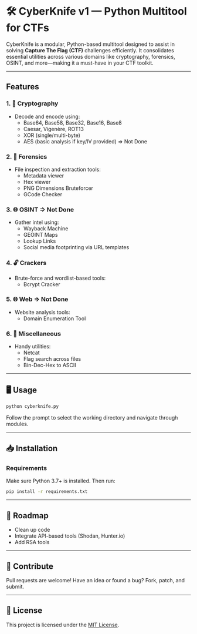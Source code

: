 # 🛠️ CyberKnife v1 — Python Multitool for CTFs

CyberKnife is a modular, Python-based multitool designed to assist in solving **Capture The Flag (CTF)** challenges efficiently. It consolidates essential utilities across various domains like cryptography, forensics, OSINT, and more—making it a must-have in your CTF toolkit.

---

## Features
### 1. 🔐 Cryptography
- Decode and encode using:
  - Base64, Base58, Base32, Base16, Base8
  - Caesar, Vigenère, ROT13
  - XOR (single/multi-byte)
  - AES (basic analysis if key/IV provided) => Not Done

### 2. 🧪 Forensics
- File inspection and extraction tools:
  - Metadata viewer
  - Hex viewer
  - PNG Dimensions Bruteforcer
  - GCode Checker

### 3. 🌐 OSINT => Not Done
- Gather intel using:
  - Wayback Machine
  - GEOINT Maps
  - Lookup Links
  - Social media footprinting via URL templates

### 4. 🔓 Crackers
- Brute-force and wordlist-based tools:
  - Bcrypt Cracker

### 5. 🌐 Web => Not Done
- Website analysis tools:
  - Domain Enumeration Tool
### 6. 🧩 Miscellaneous
- Handy utilities:
  - Netcat
  - Flag search across files
  - Bin-Dec-Hex to ASCII
---

## 🖥️ Usage

```bash
python cyberknife.py
```

Follow the prompt to select the working directory and navigate through modules.

---

## 📥 Installation

### Requirements

Make sure Python 3.7+ is installed. Then run:

```bash
pip install -r requirements.txt
```

---

## 🚧 Roadmap

- Clean up code
- Integrate API-based tools (Shodan, Hunter.io)
- Add RSA tools

---

## 🤝 Contribute

Pull requests are welcome! Have an idea or found a bug? Fork, patch, and submit.

---

## 📜 License

This project is licensed under the [MIT License](LICENSE).

